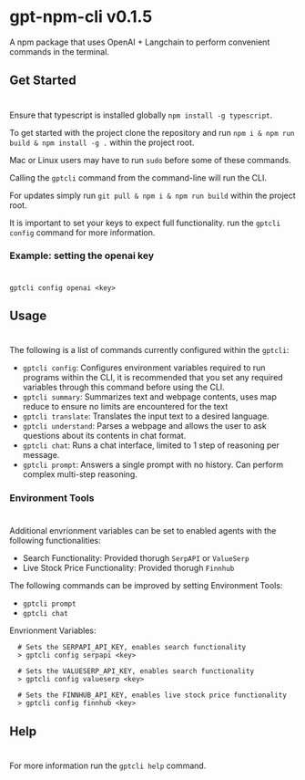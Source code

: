 # gpt-npm-cli v0.1.5

A npm package that uses OpenAI + Langchain to perform convenient commands in the terminal.

## Get Started
#
Ensure that typescript is installed globally `npm install -g typescript`.

To get started with the project clone the repository and run `npm i & npm run build & npm install -g .` within the project root.

Mac or Linux users may have to run `sudo` before some of these commands.

Calling the `gptcli` command from the command-line will run the CLI.

For updates simply run `git pull & npm i & npm run build` within the project root.

It is important to set your keys to expect full functionality. run the `gptcli config` command for more information.

### Example: setting the openai key
#
```unix
gptcli config openai <key>
```

## Usage
#
The following is a list of commands currently configured within the `gptcli`:
- `gptcli config`: Configures environment variables required to run programs within the CLI, it is recommended that you set any required variables through this command before using the CLI.
- `gptcli summary`: Summarizes text and webpage contents, uses map reduce to ensure no limits are encountered for the text 
- `gptcli translate`: Translates the input text to a desired language.
- `gptcli understand`: Parses a webpage and allows the user to ask questions about its contents in chat format.
- `gptcli chat`: Runs a chat interface, limited to 1 step of reasoning per message.
- `gptcli prompt`: Answers a single prompt with no history. Can perform complex multi-step reasoning.

### Environment Tools
#
Additional envrionment variables can be set to enabled agents with the following functionalities:
  - Search Functionality: Provided thorugh `SerpAPI` or `ValueSerp`
  - Live Stock Price Functionality: Provided thorugh `Finnhub`
  
The following commands can be improved by setting Environment Tools:
- `gptcli prompt`
- `gptcli chat`

Envrionment Variables:
```unix
  # Sets the SERPAPI_API_KEY, enables search functionality
  > gptcli config serpapi <key> 

  # Sets the VALUESERP_API_KEY, enables search functionality
  > gptcli config valueserp <key> 

  # Sets the FINNHUB_API_KEY, enables live stock price functionality
  > gptcli config finnhub <key>
```

## Help
#
For more information run the `gptcli help` command.
